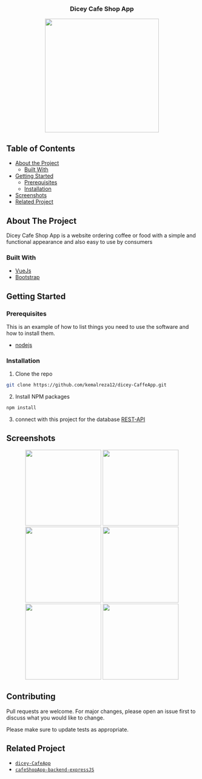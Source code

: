 <br />
<p align="center">

  <h3 align="center">Dicey Cafe Shop App</h3>
  <p align="center">
    <image align="center" width="300" src='./screenshots/Capture_052-removebg-preview.png' />
  </p>
</p>


## Table of Contents

* [About the Project](#about-the-project)
  * [Built With](#built-with)
* [Getting Started](#getting-started)
  * [Prerequisites](#prerequisites)
  * [Installation](#installation)
* [Screenshots](#screenshots)
* [Related Project](#related-project-backend)


## About The Project

Dicey Cafe Shop App is a website ordering coffee or food with a simple and functional appearance and also easy to use by consumers

### Built With

* [VueJs](https://vuejs.org/)
* [Bootstrap](https://getbootstrap.com/)


## Getting Started

### Prerequisites

This is an example of how to list things you need to use the software and how to install them.

* [nodejs](https://nodejs.org/en/download/)

### Installation

1. Clone the repo
```sh
git clone https://github.com/kemalreza12/dicey-CaffeApp.git
```
2. Install NPM packages
```sh
npm install
```
3. connect with this project for the database
[REST-API](https://github.com/kemalreza12/cafeShopApp-backend-expressJS.git)


## Screenshots

<p align='center'>
  <span>
      <image width="200" src='./screenshots/Capture 055.png' />
      <image width="200" src='./screenshots/Capture 053-1.png' />
      <image width="200" src='./screenshots/Capture 053.png' />
      <image width="200" src='./screenshots/Capture 051.png' />
      <image width="200" src='./screenshots/Capture 052.png' />
      <image width="200" src='./screenshots/Capture 054.png' />
    </span>
</p>

## Contributing

Pull requests are welcome. For major changes, please open an issue first to discuss what you would like to change.

Please make sure to update tests as appropriate.


## Related Project
* [`dicey-CafeApp`](https://github.com/kemalreza12/dicey-CaffeApp.git)
* [`cafeShopApp-backend-expressJS`](https://github.com/kemalreza12/cafeShopApp-backend-expressJS.git)